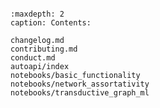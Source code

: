 ```{include} ../README.md
```

```{toctree}
:maxdepth: 2
caption: Contents:

changelog.md
contributing.md
conduct.md
autoapi/index
notebooks/basic_functionality
notebooks/network_assortativity
notebooks/transductive_graph_ml
```